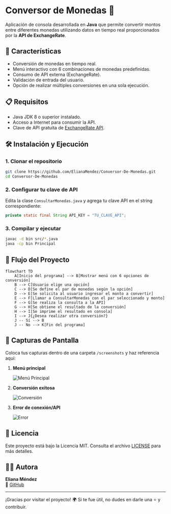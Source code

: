 # Conversor de Monedas 💱

Aplicación de consola desarrollada en **Java** que permite convertir montos entre diferentes monedas utilizando datos en tiempo real proporcionados por la **API de ExchangeRate**.

## 🚀 Características

- Conversión de monedas en tiempo real.
- Menú interactivo con 6 combinaciones de monedas predefinidas.
- Consumo de API externa (ExchangeRate).
- Validación de entrada del usuario.
- Opción de realizar múltiples conversiones en una sola ejecución.

## 📋 Requisitos

- Java JDK 8 o superior instalado.
- Acceso a Internet para consumir la API.
- Clave de API gratuita de [ExchangeRate API](https://www.exchangerate-api.com/).

## 🛠️ Instalación y Ejecución

### 1. Clonar el repositorio

```bash
git clone https://github.com/ElianaMendez/Conversor-De-Monedas.git
cd Conversor-De-Monedas
```

### 2. Configurar tu clave de API

Edita la clase `ConsultarMonedas.java` y agrega tu clave API en el string correspondiente:

```java
private static final String API_KEY = "TU_CLAVE_API";
```

### 3. Compilar y ejecutar

```bash
javac -d bin src/*.java
java -cp bin Principal
```

## 🔄 Flujo del Proyecto

```mermaid
flowchart TD
    A[Inicio del programa] --> B[Mostrar menú con 6 opciones de conversión]
    B --> C[Usuario elige una opción]
    C --> D[Se define el par de monedas según la opción]
    D --> E[Se solicita al usuario ingresar el monto a convertir]
    E --> F[Llamar a ConsultarMonedas con el par seleccionado y monto]
    F --> G[Se realiza la consulta a la API]
    G --> H[Se obtiene el resultado de la conversión]
    H --> I[Se imprime el resultado en consola]
    I --> J{¿Desea realizar otra conversión?}
    J -- Sí --> B
    J -- No --> K[Fin del programa]
```

## 📸 Capturas de Pantalla

Coloca tus capturas dentro de una carpeta `/screenshots` y haz referencia aquí:

1. **Menú principal**

   ![Menú Principal](./screenshots/menu.png)

2. **Conversión exitosa**

   ![Conversión](./screenshots/conversion.png)

3. **Error de conexión/API**

   ![Error](./screenshots/error.png)

## 📄 Licencia

Este proyecto está bajo la Licencia MIT. Consulta el archivo [LICENSE](./LICENSE) para más detalles.

## 🙋‍♀️ Autora

**Eliana Méndez**  
🔗 [GitHub](https://github.com/ElianaMendez)

---

¡Gracias por visitar el proyecto! 🌍 Si te fue útil, no dudes en darle una ⭐ y contribuir.
